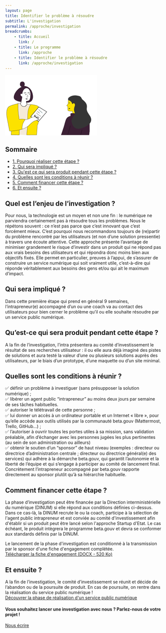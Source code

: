 ```yaml
---
layout: page
title: Identifier le problème à résoudre
subtitle: L'investigation
permalink: /approche/investigation
breadcrumbs:
    - title: Accueil
      link: /
    - title: Le programme
      link: /approche
    - title: Identifier le problème à résoudre
      link: /approche/investigation
---
```


<section>
  <div class="fr-grid-row fr-grid-row--gutters fr-py-6w">
        <div class="fr-col fr-col-12 fr-col-md-4">
            <div class="fr-sidemenu beta-sidemenu-sticky" aria-label="Menu latéral">
                <div class="fr-sidemenu__inner">
                    <button class="fr-sidemenu__btn" hidden aria-controls="fr-sidemenu-wrapper" aria-expanded="false">Dans cette rubrique</button>
                    <img src="/img/programme/investigation.png" alt="Récapitulatif visuel des phases" class="hidden-mobile" />
                    <div class="fr-collapse" id="fr-sidemenu-wrapper">
                        <h1 class="fr-sidemenu__title fr-pl-1w">Sommaire</h1>
                        <ul class="fr-sidemenu__list">
                          <li class="fr-sidemenu__item">
                                <a class="fr-sidemenu__link" href="#pourquoi" target="_self"> 1. Pourquoi réaliser cette étape&nbsp;? </a>
                            </li>
                            <li class="fr-sidemenu__item">
                                <a class="fr-sidemenu__link" href="#qui" target="_self"> 2. Qui sera impliqué&nbsp;? </a>
                            </li>
                            <li class="fr-sidemenu__item">
                                <a class="fr-sidemenu__link" href="#resultat" target="_self"> 3. Qu'est ce qui sera produit pendant cette étape&nbsp;? </a>
                            </li>
                            <li class="fr-sidemenu__item">
                                <a class="fr-sidemenu__link" href="#condition" target="_self"> 4. Quelles sont les conditions à réunir&nbsp;? </a>
                            </li>
                            <li class="fr-sidemenu__item">
                                <a class="fr-sidemenu__link" href="#financer" target="_self"> 5. Comment financer cette étape&nbsp;? </a>
                            </li>
                            <li class="fr-sidemenu__item">
                                <a class="fr-sidemenu__link" href="#ensuite" target="_self"> 6. Et ensuite&nbsp;? </a>
                            </li>
                        </ul>
                    </div>
                </div>
            </div>
        </div>
        <div class="fr-col fr-col-12 fr-col-md-8">
            <!-- <div class="fr-grid-row fr-grid-row--gutters">
                <div class="fr-col-12" id="investigation">
                    <h2>L'investigation</h2>
                    <p>Tous les partenariats avec beta.gouv.fr débutent par une **phase d'investigation** qui permet de mieux cerner le problème auquel on souhaite s'attaquer, de s'assurer que des solutions qui y répondent n'existent pas déjà et de confirmer qu'il est pertinent d'investir dans un service numérique pour le résoudre.</p>
                    <p>Pendant environ 9 semaines et avec l’accompagnement d’un mentor expérimenté, beta.gouv.fr collabore avec votre administration afin d’investiguer un problème et vérifier qu’il est assez universel et criant pour justifier un investissement dans un service numérique. Au terme de cette phase, appelée “<b>investigation</b>”, les apprentissages de l'équipe en charge de l'investigation sont présentés durant un <b>comité de lancement</b> pour que les décideuses et décideurs publics aient tous les éléments en main afin de savoir s’il convient ou non de poursuivre les travaux et de passer en [phase de construction](https://beta.gouv.fr/approche/construction). Toutes les investigations n'aboutissent pas sur le lancement de la construction d'un service numérique avec beta.gouv.fr.</p>
                </div>
            </div> -->
            <div class="fr-grid-row fr-grid-row--gutters">
                <div class="fr-col-12" id="pourquoi">
                    <h2>Quel est l’enjeu de l’investigation ?</h2>
                    <p>Pour nous, la technologie est un moyen et non une fin : le numérique ne parviendra certainement pas à résoudre tous les problèmes. Nous le répétons souvent : ce n’est pas parce que c’est innovant que c’est forcément mieux. C’est pourquoi nous recommandons toujours de (re)partir du problème rencontré par les utilisateurs (et non d’une solution pressentie) à travers une écoute attentive. Cette approche présente l’avantage de minimiser grandement le risque d’investir dans un produit qui ne répond pas aux vrais besoins des utilisateurs et qui répondra donc moins bien aux objectifs fixés. Elle permet en particulier, preuves à l’appui, de s’assurer de construire un service numérique qui soit vraiment utile, c’est-à-dire qui réponde véritablement aux besoins des gens et/ou qui ait le maximum d’impact.</p>
                </div>
            </div>
            <div class="fr-grid-row fr-grid-row--gutters">
                <div class="fr-col-12" id="qui">
                    <h2>Qui sera impliqué ?</h2>
                    <p>Dans cette première étape qui prend en général 9 semaines, l’intrapreneur(e) accompagné d’un ou une coach va au contact des utilisateurs pour bien cerner le problème qu’il ou elle souhaite résoudre par un service public numérique.</p>
                </div>
            </div>
            <div class="fr-grid-row fr-grid-row--gutters">
                <div class="fr-col-12" id="resultat">
                    <h2>Qu’est-ce qui sera produit pendant cette étape ?</h2>
                    <p>A la fin de l’investigation, l’intra présentera au comité d’investissement le résultat de ses recherches utilisateur : il ou elle aura déjà imaginé des pistes de solutions et aura testé la valeur d’une ou plusieurs solutions auprès des utilisateurs, par le biais d’un prototype, d’une maquette ou d’un site minimal.</p>
                </div>
            </div>
            <div class="fr-grid-row fr-grid-row--gutters">
                <div class="fr-col-12" id="condition">
                    <h2>Quelles sont les conditions à réunir ?</h2>
                    <p>
                        ️✅ définir un problème à investiguer (sans présupposer la solution numérique) ;<br />
                        ✅ libérer un agent public “intrapreneur” au moins deux jours par semaine de ses tâches habituelles.<br />
                        ️✅ autoriser le télétravail de cette personne ;<br />
                        ️✅ lui donner un accès à un ordinateur portable et un Internet « libre », pour qu’elle accède aux outils utilisés par la communauté beta.gouv (Mattermost, Trello, GitHub…) ;<br />
                        ️✅ l’autoriser à ouvrir toutes les portes utiles à sa mission, sans validation préalable, afin d’échanger avec les personnes jugées les plus pertinentes (au sein de son administration ou ailleurs)<br />
                        ️✅ obtenir le soutien d’un “sponsor” de haut niveau (exemples : directeur ou directrice d’administration centrale ; directeur ou directrice général(e) des services) qui adhère à la démarche beta.gouv, qui garantit l’autonomie et la liberté de l’équipe et qui s’engage à participer au comité de lancement final. Concrètement l’intrapreneur accompagné par beta.gouv rapporte directement au sponsor plutôt qu’à sa hiérarchie habituelle.
                    </p>
                </div>
            </div>
            <div class="fr-grid-row fr-grid-row--gutters">
                <div class="fr-col-12" id="financer">
                    <h2>Comment financer cette étape ?</h2>
                    <p>La phase d’investigation peut être financée par la Direction interministérielle du numérique (DINUM) si elle répond aux conditions définies ci-dessus. Dans ce cas-là, la DINUM recrute le ou la coach, participe à la sélection de l'agent public intrapreneur et est conviée au comité d'investissement afin d'établir si un produit peut être lancé selon l'approche Startup d'Etat. Le cas échéant, le produit intègrera le programme beta.gouv et devra se conformer aux standards définis par la DINUM.</p>
                    <p>Le lancement de la phase d'investigation est conditionné à la transmission par le sponsor d'une fiche d'engagement complétée.<br />
                    <a href="https://beta.gouv.fr/content/docs/engagement.docx">Télécharger la fiche d'engagement (DOCX - 520 Ko)</a></p>
                </div>
            </div>
            <div class="fr-grid-row fr-grid-row--gutters">
                <div class="fr-col-12" id="ensuite">
                    <h2>Et ensuite ?</h2>
                    <p>A la fin de l’investigation, le comité d’investissement se réunit et décide de l’abandon ou de la poursuite de produit. En cas de poursuite, on rentre dans la réalisation du service public numérique !<br />
                    <a href="https://beta.gouv.fr/approche/construction">Découvrer la phase de réalisation d'un service public numérique</a></p>
                </div>
            </div>
            <div class="fr-grid-row fr-grid-row--gutters fr-p-1w section-grey">
                <div class="fr-col-12 text-center" id="contact">
                    <h4>Vous souhaitez lancer une investigation avec nous ? Parlez-nous de votre projet !</h4>
                    <a id="btn-nous-ecrire" class="fr-btn fr-btn--md" href="https://startupdetat.typeform.com/to/jX2Ko0pF#source=sitebeta">Nous écrire</a>
                </div>
            </div>
        </div>
    </div>
</section>
